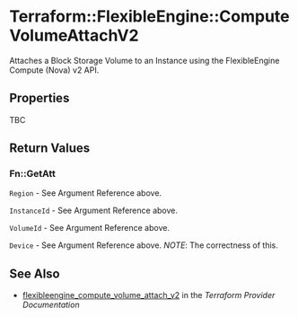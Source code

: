 # Terraform::FlexibleEngine::ComputeVolumeAttachV2

Attaches a Block Storage Volume to an Instance using the FlexibleEngine
Compute (Nova) v2 API.

## Properties

TBC

## Return Values

### Fn::GetAtt

`Region` - See Argument Reference above.

`InstanceId` - See Argument Reference above.

`VolumeId` - See Argument Reference above.

`Device` - See Argument Reference above. _NOTE_: The correctness of this.

## See Also

* [flexibleengine_compute_volume_attach_v2](https://www.terraform.io/docs/providers/flexibleengine/r/compute_volume_attach_v2.html) in the _Terraform Provider Documentation_